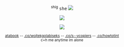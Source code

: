  <p align="center"
 <p align="center"

 <sup>shig</sup> <kbd>she</kbd> <img src="https://enchantments.carrd.co/assets/images/gallery06/b1b181cd.gif?v=976bb919"/>
</p>
 <p align="center">
<img src="https://i.imgur.com/2zgDKFD.png" />
 </p>
 <p align="center"

![](https://komarev.com/ghpvc/?username=nightwlng&color=020203&label=🦴)

 <p align="center"

<sup>[atabook](https://planetlord.atabook.org) -- [.co/wojtekgolabiseks](https://rentry.co/wojtekgolabiseks) -- [.co/s--vcopiers](https://rentry.co/s--vcopiers) -- [.co/howtotint](https://rentry.co/howtotint)<br> </sup>
<sup>c+h me anytime im alone</sup>

</p>
